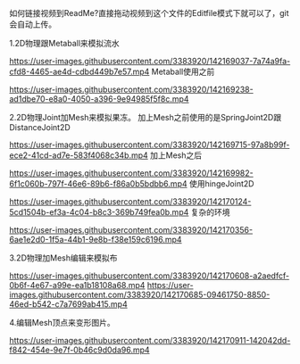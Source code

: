 如何链接视频到ReadMe?直接拖动视频到这个文件的Editfile模式下就可以了，git会自动上传。

1.2D物理跟Metaball来模拟流水

https://user-images.githubusercontent.com/3383920/142169037-7a74a9fa-cfd8-4465-ae4d-cdbd449b7e57.mp4
Metaball使用之前

https://user-images.githubusercontent.com/3383920/142169238-ad1dbe70-e8a0-4050-a396-9e94985f5f8c.mp4

2.2D物理Joint加Mesh来模拟果冻。
加上Mesh之前使用的是SpringJoint2D跟DistanceJoint2D

https://user-images.githubusercontent.com/3383920/142169715-97a8b99f-ece2-41cd-ad7e-583f4068c34b.mp4
加上Mesh之后

https://user-images.githubusercontent.com/3383920/142169982-6f1c060b-797f-46e6-89b6-f86a0b5bdbb6.mp4
使用hingeJoint2D

https://user-images.githubusercontent.com/3383920/142170124-5cd1504b-ef3a-4c04-b8c3-369b749fea0b.mp4
复杂的环境

https://user-images.githubusercontent.com/3383920/142170356-6ae1e2d0-1f5a-44b1-9e8b-f38e159c6196.mp4

3.2D物理加Mesh编辑来模拟布

https://user-images.githubusercontent.com/3383920/142170608-a2aedfcf-0b6f-4e67-a99e-ea1b18108a68.mp4
https://user-images.githubusercontent.com/3383920/142170685-09461750-8850-46ed-b542-c7a7699ab415.mp4

4.编辑Mesh顶点来变形图片。

https://user-images.githubusercontent.com/3383920/142170911-142042dd-f842-454e-9e7f-0b46c9d0da96.mp4
